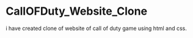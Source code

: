# CallOFDuty_Website_Clone
i have created clone of website of call of duty  game using html and css.
